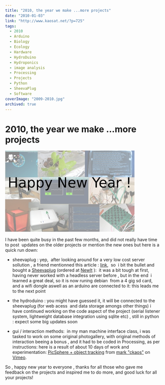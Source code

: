 ```yaml
---
title: "2010, the year we make ...more projects"
date: "2010-01-03"
link: "http://www.kaosat.net/?p=725"
tags:
  - 2010
  - Arduino
  - Biology
  - Ecology
  - Hardware
  - HydroDuino
  - Hydroponics
  - image analysis
  - Processing
  - Projects
  - Python
  - SheevaPlug
  - Software
coverImage: "2009-2010.jpg"
archived: true
---
```




# 2010, the year we make ...more projects 

[![2009-2010](./assets/2009-2010.jpg "2009-2010")](./assets/2009-2010.jpg)

I have been quite busy in the past few months, and did not really have time to post  updates on the older projects or mention the new ones but here is a quick run down:

- sheevaplug : yep,  after looking around for a very low cost server sollution , a friend mentionned this article : [link](http://arcfn.com/2009/06/arduino-sheevaplug-cool-hardware.html),  so  i bit the bullet and bought a [Sheevaplug](http://www.marvell.com/products/embedded_processors/developer/kirkwood/sheevaplug.jsp) (ordered at [NewIt](http://www.newit.co.uk/) ):  it was a bit tough at first, having never worked with a headless server before , but in the end  i learned a great deal, so it is now runing debian  from a 4 gig sd card, and a wifi dongle aswell as an arduino are connected to it: this leads me to the next point

- the hydroduino : you might have guessed it, it will be connected to the sheevaplug (for web acess  and data storage amongs other things) i have continued working on the code aspect of the project (serial listener system, lightweight database integration using sqlite etc) , still in python : expect some big updates soon

- gui / interaction methods:  in my man machine interface class, i was tasked to work on some original photogallery, with original methods of interaction beeing a bonus , and it had to be coded in Processing, as per instructions: here is a result of about 10 days of work and experimentation: [PicSphere + object tracking](http://vimeo.com/7998809) from [mark "ckaos"](http://vimeo.com/user1581901) on [Vimeo](http://vimeo.com).

So , happy new year to everyone , thanks for all those who gave me feedback on the projects and inspired me to do more, and good luck for all your projects!
